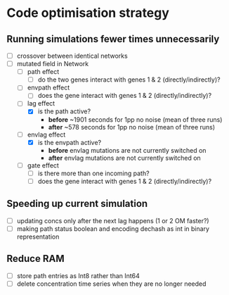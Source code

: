 # Code optimisation strategy

## Running simulations fewer times unnecessarily

- [ ] crossover between identical networks
- [ ] mutated field in Network
  - [ ] path effect
    - [ ] do the two genes interact with genes 1 & 2 (directly/indirectly)?
  - [ ] envpath effect
    - [ ] does the gene interact with genes 1 & 2 (directly/indirectly)?
  - [ ] lag effect
    - [x] is the path active?
      - **before** ~1901 seconds for 1pp no noise (mean of three runs)
      - **after** ~578 seconds for 1pp no noise (mean of three runs)
  - [ ] envlag effect
    - [x] is the envpath active?
      - **before** envlag mutations are not currently switched on
      - **after** envlag mutations are not currently switched on
  - [ ] gate effect
    - [ ] is there more than one incoming path?
    - [ ] does the gene interact with genes 1 & 2 (directly/indirectly)?

## Speeding up current simulation

- [ ] updating concs only after the next lag happens (1 or 2 OM faster?)
- [ ] making path status boolean and encoding dechash as int in binary representation

## Reduce RAM

- [ ] store path entries as Int8 rather than Int64
- [ ] delete concentration time series when they are no longer needed
